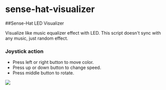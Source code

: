 # sense-hat-visualizer

##Sense-Hat LED Visualizer

Visualize like music equalizer effect with LED.
This script doesn't sync with any music, just random effect.

### Joystick action
- Press left or right button to move color.
- Press up or down button to change speed.
- Press middle button to rotate.

![]({{site.baseurl}}/sense-hat-visualizer.jpg)